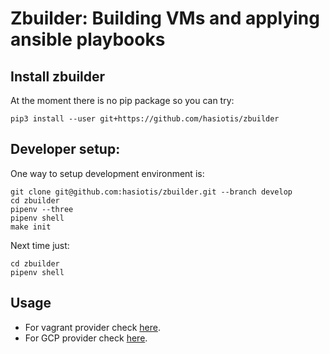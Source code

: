 # Zbuilder: Building VMs and applying ansible playbooks


## Install zbuilder

At the moment there is no pip package so you can try:
```
pip3 install --user git+https://github.com/hasiotis/zbuilder
```

## Developer setup:

One way to setup development environment is:

```
git clone git@github.com:hasiotis/zbuilder.git --branch develop
cd zbuilder
pipenv --three
pipenv shell
make init
```

Next time just:

```
cd zbuilder
pipenv shell
```

## Usage

* For vagrant provider check [here](docs/Vagrant.md).
* For GCP provider check [here](docs/GCP.md).
